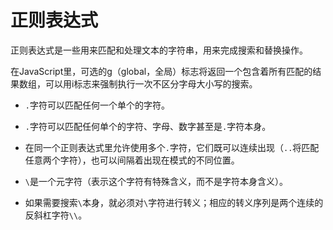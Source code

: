 # 正则表达式

正则表达式是一些用来匹配和处理文本的字符串，用来完成搜索和替换操作。

在JavaScript里，可选的g（global，全局）标志将返回一个包含着所有匹配的结果数组，可以用i标志来强制执行一次不区分字母大小写的搜索。

* ```.```字符可以匹配任何一个单个的字符。
* ```.```字符可以匹配任何单个的字符、字母、数字甚至是```.```字符本身。
* 在同一个正则表达式里允许使用多个```.```字符，它们既可以连续出现（```..```将匹配任意两个字符），也可以间隔着出现在模式的不同位置。

* ```\```是一个元字符（表示这个字符有特殊含义，而不是字符本身含义）。
* 如果需要搜索```\```本身，就必须对```\```字符进行转义；相应的转义序列是两个连续的反斜杠字符```\\```。


